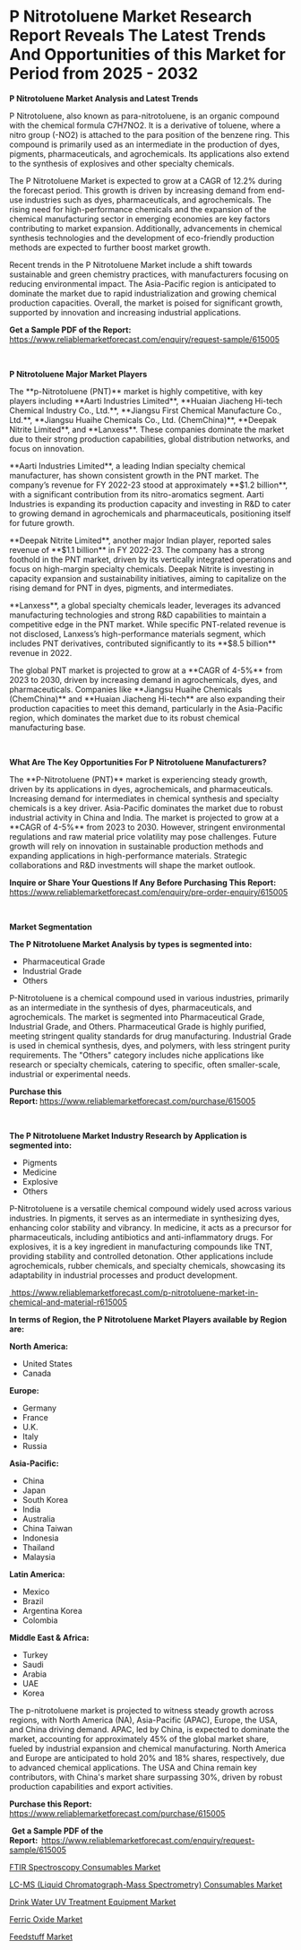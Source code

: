<p><h1>P Nitrotoluene Market Research Report Reveals The Latest Trends And Opportunities of this Market for Period from 2025 - 2032</h1></p><p><strong>P Nitrotoluene Market Analysis and Latest Trends</strong></p>
<p><p>P Nitrotoluene, also known as para-nitrotoluene, is an organic compound with the chemical formula C7H7NO2. It is a derivative of toluene, where a nitro group (-NO2) is attached to the para position of the benzene ring. This compound is primarily used as an intermediate in the production of dyes, pigments, pharmaceuticals, and agrochemicals. Its applications also extend to the synthesis of explosives and other specialty chemicals.</p><p>The P Nitrotoluene Market is expected to grow at a CAGR of 12.2% during the forecast period. This growth is driven by increasing demand from end-use industries such as dyes, pharmaceuticals, and agrochemicals. The rising need for high-performance chemicals and the expansion of the chemical manufacturing sector in emerging economies are key factors contributing to market expansion. Additionally, advancements in chemical synthesis technologies and the development of eco-friendly production methods are expected to further boost market growth.</p><p>Recent trends in the P Nitrotoluene Market include a shift towards sustainable and green chemistry practices, with manufacturers focusing on reducing environmental impact. The Asia-Pacific region is anticipated to dominate the market due to rapid industrialization and growing chemical production capacities. Overall, the market is poised for significant growth, supported by innovation and increasing industrial applications.</p></p>
<p><strong>Get a Sample PDF of the Report:&nbsp;</strong> <a href="https://www.reliablemarketforecast.com/enquiry/request-sample/615005?utm_campaign=1875&utm_medium=2&utm_source=Github&utm_content=ia&utm_term=26012025&utm_id=p-nitrotoluene">https://www.reliablemarketforecast.com/enquiry/request-sample/615005</a></p>
<p>&nbsp;</p>
<p><strong>P Nitrotoluene Major Market Players</strong></p>
<p><p>The **p-Nitrotoluene (PNT)** market is highly competitive, with key players including **Aarti Industries Limited**, **Huaian Jiacheng Hi-tech Chemical Industry Co., Ltd.**, **Jiangsu First Chemical Manufacture Co., Ltd.**, **Jiangsu Huaihe Chemicals Co., Ltd. (ChemChina)**, **Deepak Nitrite Limited**, and **Lanxess**. These companies dominate the market due to their strong production capabilities, global distribution networks, and focus on innovation.</p><p>**Aarti Industries Limited**, a leading Indian specialty chemical manufacturer, has shown consistent growth in the PNT market. The company’s revenue for FY 2022-23 stood at approximately **$1.2 billion**, with a significant contribution from its nitro-aromatics segment. Aarti Industries is expanding its production capacity and investing in R&D to cater to growing demand in agrochemicals and pharmaceuticals, positioning itself for future growth.</p><p>**Deepak Nitrite Limited**, another major Indian player, reported sales revenue of **$1.1 billion** in FY 2022-23. The company has a strong foothold in the PNT market, driven by its vertically integrated operations and focus on high-margin specialty chemicals. Deepak Nitrite is investing in capacity expansion and sustainability initiatives, aiming to capitalize on the rising demand for PNT in dyes, pigments, and intermediates.</p><p>**Lanxess**, a global specialty chemicals leader, leverages its advanced manufacturing technologies and strong R&D capabilities to maintain a competitive edge in the PNT market. While specific PNT-related revenue is not disclosed, Lanxess’s high-performance materials segment, which includes PNT derivatives, contributed significantly to its **$8.5 billion** revenue in 2022.</p><p>The global PNT market is projected to grow at a **CAGR of 4-5%** from 2023 to 2030, driven by increasing demand in agrochemicals, dyes, and pharmaceuticals. Companies like **Jiangsu Huaihe Chemicals (ChemChina)** and **Huaian Jiacheng Hi-tech** are also expanding their production capacities to meet this demand, particularly in the Asia-Pacific region, which dominates the market due to its robust chemical manufacturing base.</p></p>
<p>&nbsp;</p>
<p><strong>What Are The Key Opportunities For P Nitrotoluene Manufacturers?</strong></p>
<p><p>The **P-Nitrotoluene (PNT)** market is experiencing steady growth, driven by its applications in dyes, agrochemicals, and pharmaceuticals. Increasing demand for intermediates in chemical synthesis and specialty chemicals is a key driver. Asia-Pacific dominates the market due to robust industrial activity in China and India. The market is projected to grow at a **CAGR of 4-5%** from 2023 to 2030. However, stringent environmental regulations and raw material price volatility may pose challenges. Future growth will rely on innovation in sustainable production methods and expanding applications in high-performance materials. Strategic collaborations and R&D investments will shape the market outlook.</p></p>
<p><strong>Inquire or Share Your Questions If Any Before Purchasing This Report:</strong> <a href="https://www.reliablemarketforecast.com/enquiry/pre-order-enquiry/615005?utm_campaign=1875&utm_medium=2&utm_source=Github&utm_content=ia&utm_term=26012025&utm_id=p-nitrotoluene">https://www.reliablemarketforecast.com/enquiry/pre-order-enquiry/615005</a></p>
<p>&nbsp;</p>
<p><strong>Market Segmentation</strong></p>
<p><strong>The P Nitrotoluene Market Analysis by types is segmented into:</strong></p>
<p><ul><li>Pharmaceutical Grade</li><li>Industrial Grade</li><li>Others</li></ul></p>
<p><p>P-Nitrotoluene is a chemical compound used in various industries, primarily as an intermediate in the synthesis of dyes, pharmaceuticals, and agrochemicals. The market is segmented into Pharmaceutical Grade, Industrial Grade, and Others. Pharmaceutical Grade is highly purified, meeting stringent quality standards for drug manufacturing. Industrial Grade is used in chemical synthesis, dyes, and polymers, with less stringent purity requirements. The "Others" category includes niche applications like research or specialty chemicals, catering to specific, often smaller-scale, industrial or experimental needs.</p></p>
<p><strong>Purchase this Report:&nbsp;</strong><a href="https://www.reliablemarketforecast.com/purchase/615005?utm_campaign=1875&utm_medium=2&utm_source=Github&utm_content=ia&utm_term=26012025&utm_id=p-nitrotoluene">https://www.reliablemarketforecast.com/purchase/615005</a></p>
<p>&nbsp;</p>
<p><strong>The P Nitrotoluene Market Industry Research by Application is segmented into:</strong></p>
<p><ul><li>Pigments</li><li>Medicine</li><li>Explosive</li><li>Others</li></ul></p>
<p><p>P-Nitrotoluene is a versatile chemical compound widely used across various industries. In pigments, it serves as an intermediate in synthesizing dyes, enhancing color stability and vibrancy. In medicine, it acts as a precursor for pharmaceuticals, including antibiotics and anti-inflammatory drugs. For explosives, it is a key ingredient in manufacturing compounds like TNT, providing stability and controlled detonation. Other applications include agrochemicals, rubber chemicals, and specialty chemicals, showcasing its adaptability in industrial processes and product development.</p></p>
<p><a href="https://www.reliablemarketforecast.com/p-nitrotoluene-market-in-chemical-and-material-r615005?utm_campaign=1875&utm_medium=2&utm_source=Github&utm_content=ia&utm_term=26012025&utm_id=p-nitrotoluene">&nbsp;https://www.reliablemarketforecast.com/p-nitrotoluene-market-in-chemical-and-material-r615005</a></p>
<p><strong>In terms of Region, the P Nitrotoluene Market Players available by Region are:</strong></p>
<p>
    <p> <strong> North America: </strong>
        <ul>
            <li>United States</li>
            <li>Canada</li>
        </ul>
        </p> 
    <p> <strong> Europe: </strong>
        <ul>
            <li>Germany</li>
            <li>France</li>
            <li>U.K.</li>
            <li>Italy</li>
            <li>Russia</li>
        </ul>
        </p> 
    <p> <strong> Asia-Pacific: </strong>
        <ul>
            <li>China</li>
            <li>Japan</li>
            <li>South Korea</li>
            <li>India</li>
            <li>Australia</li>
            <li>China Taiwan</li>
            <li>Indonesia</li>
            <li>Thailand</li>
            <li>Malaysia</li>
        </ul>
        </p> 
    <p> <strong> Latin America: </strong>
        <ul>
            <li>Mexico</li>
            <li>Brazil</li>
            <li>Argentina Korea</li>
            <li>Colombia</li>
        </ul>
        </p> 
    <p> <strong> Middle East & Africa: </strong>
        <ul>
            <li>Turkey</li>
            <li>Saudi</li>
            <li>Arabia</li>
            <li>UAE</li>
            <li>Korea</li>
        </ul>
    </p>
    </p>
<p><p>The p-nitrotoluene market is projected to witness steady growth across regions, with North America (NA), Asia-Pacific (APAC), Europe, the USA, and China driving demand. APAC, led by China, is expected to dominate the market, accounting for approximately 45% of the global market share, fueled by industrial expansion and chemical manufacturing. North America and Europe are anticipated to hold 20% and 18% shares, respectively, due to advanced chemical applications. The USA and China remain key contributors, with China's market share surpassing 30%, driven by robust production capabilities and export activities.</p></p>
<p><strong>Purchase this Report: </strong><a href="https://www.reliablemarketforecast.com/purchase/615005?utm_campaign=1875&utm_medium=2&utm_source=Github&utm_content=ia&utm_term=26012025&utm_id=p-nitrotoluene">https://www.reliablemarketforecast.com/purchase/615005</a></p>
<p>&nbsp;<strong>Get a Sample PDF of the Report:&nbsp;&nbsp;</strong><a href="https://www.reliablemarketforecast.com/enquiry/request-sample/615005?utm_campaign=1875&utm_medium=2&utm_source=Github&utm_content=ia&utm_term=26012025&utm_id=p-nitrotoluene">https://www.reliablemarketforecast.com/enquiry/request-sample/615005</a></p>
<p><strong></strong></p>
<p><p><a href="https://www.linkedin.com/pulse/evaluating-ftir-spectroscopy-consumables-market-current-trends-ely4f?utm_campaign=1875&utm_medium=2&utm_source=Github&utm_content=ia&utm_term=26012025&utm_id=p-nitrotoluene">FTIR Spectroscopy Consumables Market</a></p><p><a href="https://www.linkedin.com/pulse/competitive-overview-lc-ms-liquid-chromatograph-mass-spectrometry-sfdvc?utm_campaign=1875&utm_medium=2&utm_source=Github&utm_content=ia&utm_term=26012025&utm_id=p-nitrotoluene">LC-MS (Liquid Chromatograph-Mass Spectrometry) Consumables Market</a></p><p><a href="https://www.linkedin.com/pulse/drink-water-uv-treatment-equipment-market-overview-2025-2032-fsjtf?utm_campaign=1875&utm_medium=2&utm_source=Github&utm_content=ia&utm_term=26012025&utm_id=p-nitrotoluene">Drink Water UV Treatment Equipment Market</a></p><p><a href="https://github.com/raffadongraffadong/Market-Research-Report-List-1/blob/main/ferric-oxide-market.md?utm_campaign=1875&utm_medium=2&utm_source=Github&utm_content=ia&utm_term=26012025&utm_id=p-nitrotoluene">Ferric Oxide Market</a></p><p><a href="https://github.com/dolorespeddico90/Market-Research-Report-List-1/blob/main/feedstuff-market.md?utm_campaign=1875&utm_medium=2&utm_source=Github&utm_content=ia&utm_term=26012025&utm_id=p-nitrotoluene">Feedstuff Market</a></p></p>